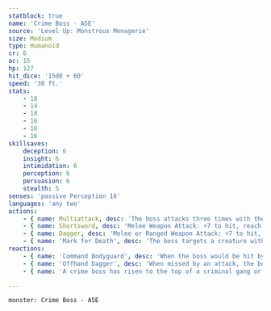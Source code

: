 ```yaml
---
statblock: true
name: 'Crime Boss - A5E'
source: 'Level Up: Monstrous Menagerie'
size: Medium
type: Humanoid
cr: 6
ac: 15
hp: 127
hit_dice: '15d8 + 60'
speed: '30 ft.'
stats:
    - 18
    - 14
    - 18
    - 16
    - 16
    - 16
skillsaves:
    deception: 6
    insight: 6
    intimidation: 6
    perception: 6
    persuasion: 6
    stealth: 5
senses: 'passive Perception 16'
languages: 'any two'
actions:
    - { name: Multiattack, desc: 'The boss attacks three times with their shortsword.' }
    - { name: Shortsword, desc: 'Melee Weapon Attack: +7 to hit, reach 5 ft., one target. Hit: 7 (1d6 + 4) piercing damage.' }
    - { name: Dagger, desc: 'Melee or Ranged Weapon Attack: +7 to hit, reach 5 ft. or range 20/60 ft., one target. Hit: 6 (1d4 + 4) piercing damage.' }
    - { name: 'Mark for Death', desc: 'The boss targets a creature within 30 feet that can see or hear them. For 1 minute or until the boss threatens a different target, the target takes an extra 7 (2d6) damage whenever the boss hits it with a weapon attack.' }
reactions:
    - { name: 'Command Bodyguard', desc: 'When the boss would be hit by an attack, they command an ally within 5 feet to use its reaction to switch places with the boss. The ally is hit by the attack instead of the boss.' }
    - { name: 'Offhand Dagger', desc: 'When missed by an attack, the boss makes a dagger attack.' }
    - { name: 'A crime boss has risen to the top of a criminal gang or guild', desc: "They're tough in a fight but too smart to do their own dirty work unless absolutely necessary." }

---
```

```statblock
monster: Crime Boss - A5E
```
